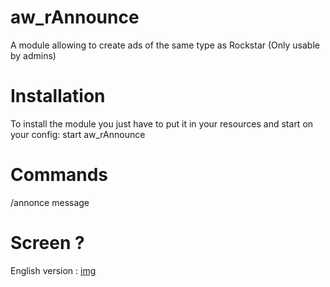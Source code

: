 # aw_rAnnounce
A module allowing to create ads of the same type as Rockstar (Only usable by admins)

# Installation
To install the module you just have to put it in your resources and start on your config: 
start aw_rAnnounce

# Commands
/annonce message

# Screen ?
English version : 
[img](https://forum.fivem.net/uploads/default/optimized/3X/0/c/0cc0cf6a679b53fd4d053c3ba4c0572b3bb2b971_2_690x388.jpeg)

